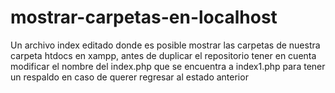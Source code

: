 # mostrar-carpetas-en-localhost
Un archivo index editado donde es posible mostrar las carpetas de nuestra carpeta htdocs en xampp, antes de duplicar el repositorio tener en cuenta modificar el nombre del index.php que se encuentra a index1.php para tener un respaldo en caso de querer regresar al estado anterior
